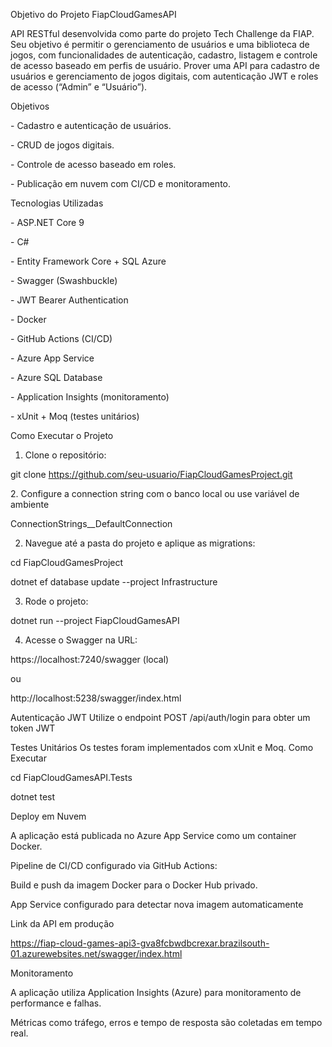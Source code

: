 Objetivo do Projeto
FiapCloudGamesAPI

API RESTful desenvolvida como parte do projeto Tech Challenge da FIAP. Seu objetivo é permitir o gerenciamento de usuários e uma biblioteca de jogos, com funcionalidades de autenticação, cadastro, listagem e controle de acesso baseado em perfis de usuário.
Prover uma API para cadastro de usuários e gerenciamento de jogos digitais, com autenticação JWT e roles de acesso (“Admin” e “Usuário”).



Objetivos



\- Cadastro e autenticação de usuários.

\- CRUD de jogos digitais.

\- Controle de acesso baseado em roles.

\- Publicação em nuvem com CI/CD e monitoramento.



Tecnologias Utilizadas


\- ASP.NET Core 9

\- C#

\- Entity Framework Core + SQL Azure

\- Swagger (Swashbuckle)

\- JWT Bearer Authentication

\- Docker

\- GitHub Actions (CI/CD)

\- Azure App Service

\- Azure SQL Database

\- Application Insights (monitoramento)

\- xUnit + Moq (testes unitários)


Como Executar o Projeto

1. Clone o repositório:

git clone https://github.com/seu-usuario/FiapCloudGamesProject.git



2\. Configure a connection string com o banco local ou use variável de ambiente

ConnectionStrings\_\_DefaultConnection



2. Navegue até a pasta do projeto e aplique as migrations:

cd FiapCloudGamesProject

dotnet ef database update --project Infrastructure



3. Rode o projeto:

dotnet run --project FiapCloudGamesAPI



4. Acesse o Swagger na URL:

https://localhost:7240/swagger (local)

ou

http://localhost:5238/swagger/index.html





Autenticação JWT
Utilize o endpoint POST /api/auth/login para obter um token JWT



Testes Unitários
Os testes foram implementados com xUnit e Moq.
Como Executar

cd FiapCloudGamesAPI.Tests

dotnet test



Deploy em Nuvem

A aplicação está publicada no Azure App Service como um container Docker.



Pipeline de CI/CD configurado via GitHub Actions:



Build e push da imagem Docker para o Docker Hub privado.



App Service configurado para detectar nova imagem automaticamente



Link da API em produção

https://fiap-cloud-games-api3-gva8fcbwdbcrexar.brazilsouth-01.azurewebsites.net/swagger/index.html


Monitoramento

A aplicação utiliza Application Insights (Azure) para monitoramento de performance e falhas.



Métricas como tráfego, erros e tempo de resposta são coletadas em tempo real.

